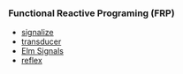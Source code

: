 

### Functional Reactive Programing (FRP)

- [signalize][]
- [transducer][]
- [Elm Signals][]
- [reflex][]





[signalize]:https://github.com/Gozala/signalize
[transducer]:https://github.com/Gozala/transducer
[Elm Signals]:https://package.elm-lang.org/packages/elm-lang/core/3.0.0/Signal
[reflex]:https://github.com/gozala/reflex/

